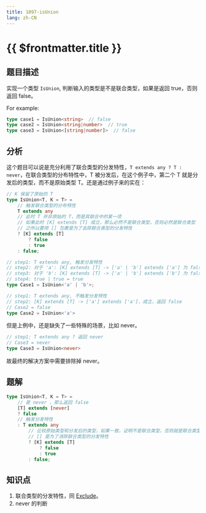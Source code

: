 ```yaml
---
title: 1097-isUnion
lang: zh-CN
---
```


# {{ $frontmatter.title }}

## 题目描述

实现一个类型 `IsUnion`, 判断输入的类型是不是联合类型，如果是返回 true，否则返回 false。

For example:
  
  ```ts
  type case1 = IsUnion<string>  // false
  type case2 = IsUnion<string|number>  // true
  type case3 = IsUnion<[string|number]>  // false
  ```

## 分析

这个题目可以说是充分利用了联合类型的分发特性，`T extends any ? T : never`，在联合类型的分布特性中，T 被分发后，在这个例子中，第二个 T 就是分发后的类型，而不是原始类型 T。还是通过例子来的实在：

```ts
// K 保留了原始的 T
type IsUnion<T, K = T> =
    // 触发联合类型的分布特性
    T extends any
    // 此时 T 并非原始的 T，而是其联合中的某一项
    // 如果此时 [K] extends [T] 成立，那么必然不是联合类型，否则必然是联合类型
    // 之所以要用 [] 包裹是为了去除联合类型的分发特性
    ? [K] extends [T]
        ? false
        : true
    : false;

// step1: T extends any, 触发分发特性
// step2: 对于 'a': [K] extends [T] -> ['a' | 'b'] extends ['a'] 为 false，此时返回 true
// step3: 对于 'b': [K] extends [T] -> ['a' | 'b'] extends ['b'] 为 false，此时返回 true
// step4: true | true = true
type Case1 = IsUnion<'a' | 'b'>;

// step1: T extends any, 不触发分发特性
// step2: [K] extends [T] -> ['a'] extends ['a']，成立，返回 false
// Case2 = false
type Case2 = IsUnion<'a'>
```

但是上例中，还是缺失了一些特殊的场景，比如 never。

```ts
// step1: T extends any ? 返回 never
// Case3 = never
type Case3 = IsUnion<never>
```

故最终的解决方案中需要排除掉 never。

## 题解

```ts
type IsUnion<T, K = T> =
    // 是 never ，那么返回 false
    [T] extends [never]
    ? false
    // 触发分发特性
    : T extends any
        // 比较原始类型和分发后的类型，如果一致，证明不是联合类型，否则就是联合类型
        // [] 是为了消除联合类型的分发特性
        ? [K] extends [T]
            ? false
            : true 
        : false;
```

## 知识点

1. 联合类型的分发特性，同 [Exclude](/docs/easy/43-%E5%AE%9E%E7%8E%B0Exclude.md)。
2. never 的判断